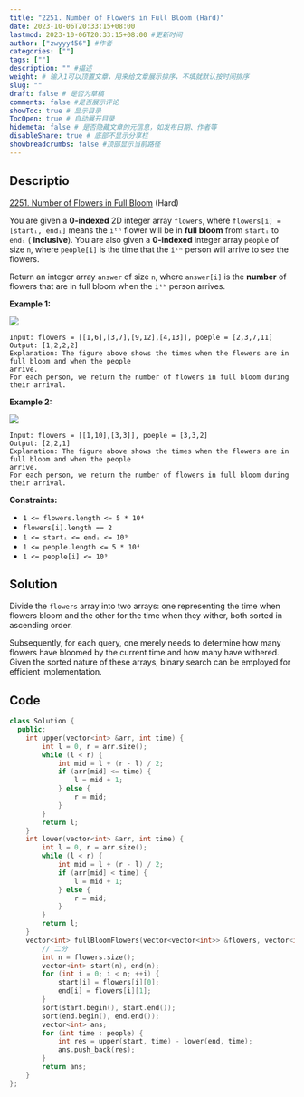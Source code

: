 ```yaml
---
title: "2251. Number of Flowers in Full Bloom (Hard)"
date: 2023-10-06T20:33:15+08:00
lastmod: 2023-10-06T20:33:15+08:00 #更新时间
author: ["zwyyy456"] #作者
categories: [""]
tags: [""]
description: "" #描述
weight: # 输入1可以顶置文章，用来给文章展示排序，不填就默认按时间排序
slug: ""
draft: false # 是否为草稿
comments: false #是否展示评论
showToc: true # 显示目录
TocOpen: true # 自动展开目录
hidemeta: false # 是否隐藏文章的元信息，如发布日期、作者等
disableShare: true # 底部不显示分享栏
showbreadcrumbs: false #顶部显示当前路径
---
```

## Descriptio

[2251. Number of Flowers in Full Bloom][link] (Hard)

[link]: https://leetcode.com/problems/number-of-flowers-in-full-bloom/

You are given a **0-indexed** 2D integer array `flowers`, where `flowers[i] = [startᵢ, endᵢ]` means
the `iᵗʰ` flower will be in **full bloom** from `startᵢ` to `endᵢ` ( **inclusive**). You are also
given a **0-indexed** integer array `people` of size `n`, where `people[i]` is the time that the
`iᵗʰ` person will arrive to see the flowers.

Return an integer array  `answer` of size  `n`, where  `answer[i]` is the **number** of flowers that
are in full bloom when the  `iᵗʰ` person arrives.

**Example 1:**

![](https://pic-upyun.zwyyy456.tech/smms/2023-12-26-065533.jpg)

```
Input: flowers = [[1,6],[3,7],[9,12],[4,13]], poeple = [2,3,7,11]
Output: [1,2,2,2]
Explanation: The figure above shows the times when the flowers are in full bloom and when the people
arrive.
For each person, we return the number of flowers in full bloom during their arrival.
```

**Example 2:**

![](https://pic-upyun.zwyyy456.tech/smms/2023-12-26-65537.jpg)

```
Input: flowers = [[1,10],[3,3]], poeple = [3,3,2]
Output: [2,2,1]
Explanation: The figure above shows the times when the flowers are in full bloom and when the people
arrive.
For each person, we return the number of flowers in full bloom during their arrival.
```

**Constraints:**

- `1 <= flowers.length <= 5 * 10⁴`
- `flowers[i].length == 2`
- `1 <= startᵢ <= endᵢ <= 10⁹`
- `1 <= people.length <= 5 * 10⁴`
- `1 <= people[i] <= 10⁹`

## Solution

Divide the `flowers` array into two arrays: one representing the time when flowers bloom and the other for the time when they wither, both sorted in ascending order.

Subsequently, for each query, one merely needs to determine how many flowers have bloomed by the current time and how many have withered. Given the sorted nature of these arrays, binary search can be employed for efficient implementation.

## Code

```cpp
class Solution {
  public:
    int upper(vector<int> &arr, int time) {
        int l = 0, r = arr.size();
        while (l < r) {
            int mid = l + (r - l) / 2;
            if (arr[mid] <= time) {
                l = mid + 1;
            } else {
                r = mid;
            }
        }
        return l;
    }
    int lower(vector<int> &arr, int time) {
        int l = 0, r = arr.size();
        while (l < r) {
            int mid = l + (r - l) / 2;
            if (arr[mid] < time) {
                l = mid + 1;
            } else {
                r = mid;
            }
        }
        return l;
    }
    vector<int> fullBloomFlowers(vector<vector<int>> &flowers, vector<int> &people) {
        // 二分
        int n = flowers.size();
        vector<int> start(n), end(n);
        for (int i = 0; i < n; ++i) {
            start[i] = flowers[i][0];
            end[i] = flowers[i][1];
        }
        sort(start.begin(), start.end());
        sort(end.begin(), end.end());
        vector<int> ans;
        for (int time : people) {
            int res = upper(start, time) - lower(end, time);
            ans.push_back(res);
        }
        return ans;
    }
};
```

